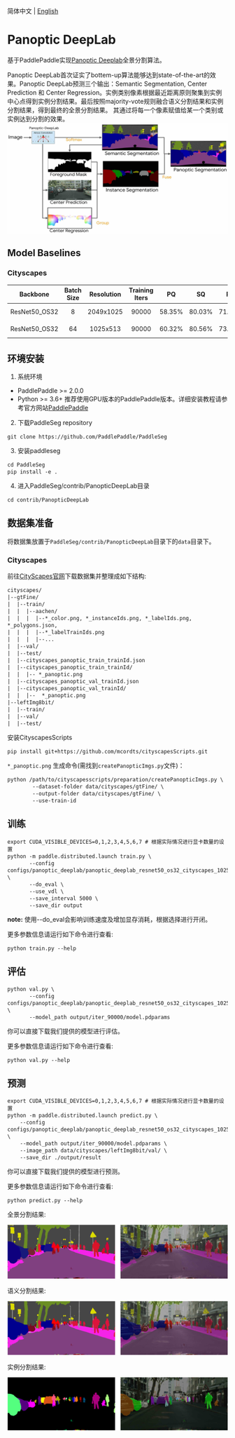 简体中文 | [English](README.md)
# Panoptic DeepLab

基于PaddlePaddle实现[Panoptic Deeplab](https://arxiv.org/abs/1911.10194)全景分割算法。

Panoptic DeepLab首次证实了bottem-up算法能够达到state-of-the-art的效果。Panoptic DeepLab预测三个输出：Semantic Segmentation, Center Prediction 和 Center Regression。实例类别像素根据最近距离原则聚集到实例中心点得到实例分割结果。最后按照majority-vote规则融合语义分割结果和实例分割结果，得到最终的全景分割结果。
其通过将每一个像素赋值给某一个类别或实例达到分割的效果。
![](./docs/panoptic_deeplab.jpg)

## Model Baselines

### Cityscapes
| Backbone | Batch Size |Resolution | Training Iters | PQ | SQ | RQ | AP | mIoU | Links |
|:-:|:-:|:-:|:-:|:-:|:-:|:-:|:-:|:-:|:-:|
|ResNet50_OS32| 8  | 2049x1025|90000|58.35%|80.03%|71.52%|25.80%|79.18%|[model](https://bj.bcebos.com/paddleseg/dygraph/pnoptic_segmentation/panoptic_deeplab_resnet50_os32_cityscapes_2049x1025_bs1_90k_lr00005/model.pdparams) \| [log](https://bj.bcebos.com/paddleseg/dygraph/pnoptic_segmentation/panoptic_deeplab_resnet50_os32_cityscapes_2049x1025_bs1_90k_lr00005/train.log)|
|ResNet50_OS32| 64 | 1025x513|90000|60.32%|80.56%|73.56%|26.77%|79.67%|[model](https://bj.bcebos.com/paddleseg/dygraph/pnoptic_segmentation/panoptic_deeplab_resnet50_os32_cityscapes_1025x513_bs8_90k_lr00005/model.pdparams) \| [log](https://bj.bcebos.com/paddleseg/dygraph/pnoptic_segmentation/panoptic_deeplab_resnet50_os32_cityscapes_1025x513_bs8_90k_lr00005/train.log)|

## 环境安装

1. 系统环境
* PaddlePaddle >= 2.0.0
* Python >= 3.6+
推荐使用GPU版本的PaddlePaddle版本。详细安装教程请参考官方网站[PaddlePaddle](https://www.paddlepaddle.org.cn/install/quick?docurl=/documentation/docs/zh/install/pip/windows-pip.html)

2. 下载PaddleSeg repository
```shell
git clone https://github.com/PaddlePaddle/PaddleSeg
```

3. 安装paddleseg
```shell
cd PaddleSeg
pip install -e .
```

4. 进入PaddleSeg/contrib/PanopticDeepLab目录
```shell
cd contrib/PanopticDeepLab
```

## 数据集准备

将数据集放置于`PaddleSeg/contrib/PanopticDeepLab`目录下的`data`目录下。

### Cityscapes

前往[CityScapes官网](https://www.cityscapes-dataset.com/)下载数据集并整理成如下结构:

```
cityscapes/
|--gtFine/
|  |--train/
|  |  |--aachen/
|  |  |  |--*_color.png, *_instanceIds.png, *_labelIds.png, *_polygons.json,
|  |  |  |--*_labelTrainIds.png
|  |  |  |--...
|  |--val/
|  |--test/
|  |--cityscapes_panoptic_train_trainId.json
|  |--cityscapes_panoptic_train_trainId/
|  |  |-- *_panoptic.png
|  |--cityscapes_panoptic_val_trainId.json
|  |--cityscapes_panoptic_val_trainId/
|  |  |--  *_panoptic.png
|--leftImg8bit/
|  |--train/
|  |--val/
|  |--test/

```

安装CityscapesScripts
```shell
pip install git+https://github.com/mcordts/cityscapesScripts.git
```

`*_panoptic.png` 生成命令(需找到`createPanopticImgs.py`文件)：
```shell
python /path/to/cityscapesscripts/preparation/createPanopticImgs.py \
        --dataset-folder data/cityscapes/gtFine/ \
        --output-folder data/cityscapes/gtFine/ \
        --use-train-id
```

## 训练
```shell
export CUDA_VISIBLE_DEVICES=0,1,2,3,4,5,6,7 # 根据实际情况进行显卡数量的设置
python -m paddle.distributed.launch train.py \
       --config configs/panoptic_deeplab/panoptic_deeplab_resnet50_os32_cityscapes_1025x513_bs8_90k_lr00005.yml \
       --do_eval \
       --use_vdl \
       --save_interval 5000 \
       --save_dir output
```

**note:** 使用--do_eval会影响训练速度及增加显存消耗，根据选择进行开闭。

更多参数信息请运行如下命令进行查看:
```shell
python train.py --help
```

## 评估
```shell
python val.py \
       --config configs/panoptic_deeplab/panoptic_deeplab_resnet50_os32_cityscapes_1025x513_bs8_90k_lr00005.yml \
       --model_path output/iter_90000/model.pdparams
```
你可以直接下载我们提供的模型进行评估。

更多参数信息请运行如下命令进行查看:
```shell
python val.py --help
```

## 预测
```shell
export CUDA_VISIBLE_DEVICES=0,1,2,3,4,5,6,7 # 根据实际情况进行显卡数量的设置
python -m paddle.distributed.launch predict.py \
    --config configs/panoptic_deeplab/panoptic_deeplab_resnet50_os32_cityscapes_1025x513_bs8_90k_lr00005.yml \
    --model_path output/iter_90000/model.pdparams \
    --image_path data/cityscapes/leftImg8bit/val/ \
    --save_dir ./output/result
```
你可以直接下载我们提供的模型进行预测。

更多参数信息请运行如下命令进行查看:
```shell
python predict.py --help
```
全景分割结果:
<center>
    <img src="docs/visualization_panoptic.png">
</center>

语义分割结果:
<center>
    <img src="docs/visualization_semantic.png">
</center>

实例分割结果:
<center>
    <img src="docs/visualization_instance.png">
</center>

